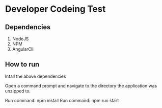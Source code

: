 # Developer Codeing Test


## Dependencies

1. NodeJS
2. NPM
3. AngularCli

## How to run
Intall the above dependencies

Open a command prompt and navigate to the directory the application was unzipped to.

Run command: npm install
Run command: npm run start
